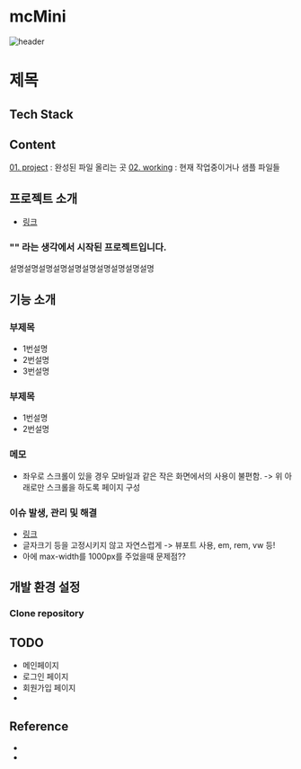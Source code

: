# mcMini

![header](https://capsule-render.vercel.app/api?type=waving&color=43569C&height=300&section=header&text=프로젝트%20제목&desc=프로젝트%20부가%20적인%20설명%21&fontSize=50&fontColor=ffffff&fontAlignY=35&descAlignY=50&animation=fadeIn)

# 제목

## Tech Stack


##  Content
[01. project](https://github.com/jinokiim/mcMini/tree/main/01.%20project) : 완성된 파일 올리는 곳
[02. working](https://github.com/jinokiim/mcMini/tree/main/02.%20working) : 현재 작업중이거나 샘플 파일들

##  프로젝트 소개

- [링크](http://)

<h3>"" 라는 생각에서 시작된 프로젝트입니다.</h3>
설명설명설명설명설명설명설명설명설명설명

##  기능 소개

### 부제목

- 1번설명
- 2번설명
- 3번설명

### 부제목

- 1번설명
- 2번설명

### 메모
- 좌우로 스크롤이 있을 경우 모바일과 같은 작은 화면에서의 사용이 불편함. -> 위 아래로만 스크롤을 하도록 페이지 구성

### 이슈 발생, 관리 및 해결
- [링크](https://github.com/jinokiim/mc-miniproject/issues)
- 글자크기 등을 고정시키지 않고 자연스럽게 -> 뷰포트 사용, em, rem, vw 등!
- 아에 max-width를 1000px를 주었을때 문제점??

## 개발 환경 설정

### Clone repository





## TODO

- 메인페이지
- 로그인 페이지
- 회원가입 페이지
- 

## Reference

- 
- 
